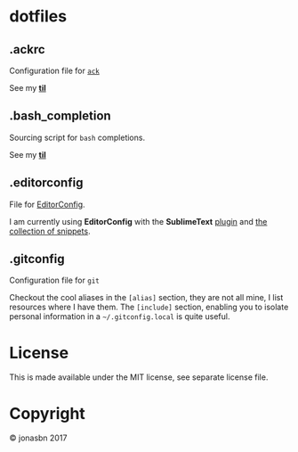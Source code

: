 # dotfiles

## .ackrc

Configuration file for [`ack`](http://beyondgrep.com/)

See my **[til](https://jonasbn.github.io/til/ack/define_a_custom_search_filetype_scope.html)**

## .bash_completion

Sourcing script for `bash` completions.

See my **[til](https://jonasbn.github.io/til/bash/create_dir_for_own_completions.html)**

## .editorconfig

File for [EditorConfig](http://editorconfig.org/).

I am currently using **EditorConfig** with the **SublimeText** [plugin](https://github.com/sindresorhus/editorconfig-sublime) and [the collection of snippets](https://github.com/mfuentesg/EditorConfigSnippets).

## .gitconfig

Configuration file for `git`

Checkout the cool aliases in the `[alias]` section, they are not all mine, I list resources where I have them. The `[include]` section, enabling you to isolate personal information in a `~/.gitconfig.local` is quite useful.

# License

This is made available under the MIT license, see separate license file.

# Copyright

©️ jonasbn 2017
